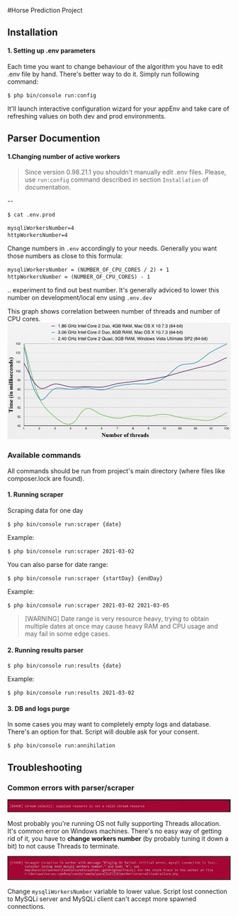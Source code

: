 #Horse Prediction Project

## Installation

#### 1. Setting up .env parameters

Each time you want to change behaviour of the algorithm you have to edit .env file by hand.
There's better way to do it. Simply run following command:

```shell
$ php bin/console run:config
```

It'll launch interactive configuration wizard for your appEnv and take care of refreshing values on both dev and prod environments.

## Parser Documention

#### 1.Changing number of active workers

> Since version 0.98.21.1 you shouldn't manually edit .env files.
> Please, use `run:config` command described in section `Installation` of documentation.

-- 

```shell
$ cat .env.prod
```

```shell
mysqliWorkersNumber=4
httpWorkersNumber=4
```

Change numbers in `.env` accordingly to your needs. Generally you want those numbers as close to this formula:

```shell
mysqliWorkersNumber = (NUMBER_OF_CPU_CORES / 2) + 1
httpWorkersNumber = (NUMBER_OF_CPU_CORES) - 1
```
.. experiment to find out best number. It's generally adviced to lower this number on development/local env using `.env.dev`

This graph shows correlation between number of threads and number of CPU cores.
![img.png](docs/img.png)

### Available commands
All commands should be run from project's main directory (where files like composer.lock are found).

#### 1. Running scraper 
Scraping data for one day
```shell
$ php bin/console run:scraper {date}
```
Example:
```shell
$ php bin/console run:scraper 2021-03-02
```

You can also parse for date range:
```shell
$ php bin/console run:scraper {startDay} {endDay}
```
Example:
```shell
$ php bin/console run:scraper 2021-03-02 2021-03-05
```

> [WARNING] Date range is very resource heavy, trying to obtain multiple dates at once may cause heavy RAM and CPU usage and may fail in some edge cases.

#### 2. Running results parser 

```shell
$ php bin/console run:results {date}
```
Example:
```shell
$ php bin/console run:results 2021-03-02
```

#### 3. DB and logs purge
In some cases you may want to completely empty logs and database.
There's an option for that. Script will double ask for your consent.

```shell
$ php bin/console run:annihilation
```

## Troubleshooting

### Common errors with parser/scraper

![img.png](docs/error1.png)

Most probably you're running OS not fully supporting Threads allocation. It's common error on Windows machines. There's no easy way of getting rid of it, you have to **change workers number** (by probably tuning it down a bit) to not cause Threads to terminate.

![img.png](docs/error2.png)

Change `mysqliWorkersNumber` variable to lower value. Script lost connection to MySQLi server and MySQLi client can't accept more spawned connections.